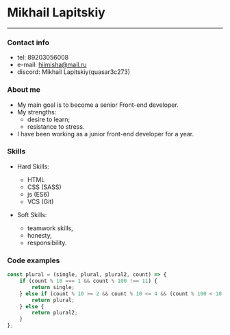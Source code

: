 # Mikhail Lapitskiy

___

### Contact info

- tel: 89203056008
- e-mail: hiimisha@mail.ru
- discord: Mikhail Lapitskiy(quasar3c273)

### About me

- My main goal is to become a senior Front-end developer.
- My strengths:
    - desire to learn;
    - resistance to stress.
- I have been working as a junior front-end developer for a year.

### Skills

- Hard Skills:

    - HTML
    - CSS (SASS)
    - js (ES6)
    - VCS (Git)

- Soft Skills:

    - teamwork skills,
    - honesty,
    - responsibility.

### Code examples

```js
const plural = (single, plural, plural2, count) => {
    if (count % 10 === 1 && count % 100 !== 11) {
        return single;
    } else if (count % 10 >= 2 && count % 10 <= 4 && (count % 100 < 10 || count % 100 >= 20)) {
        return plural;
    } else {
        return plural2;
    }
};
```